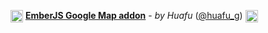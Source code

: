 <img src="/huafu/ember-google-map/wiki/assets/icon.png" width="20" height="20" valign="middle"> **[EmberJS Google Map addon](http://huafu.github.io/#/ember?name=ember-google-map)** - _by Huafu_ ([@huafu_g](https://twitter.com/huafu_g)) <img src="//avatars2.githubusercontent.com/u/1162602?v=3&s=20" width="20" height="20" valign="middle">
